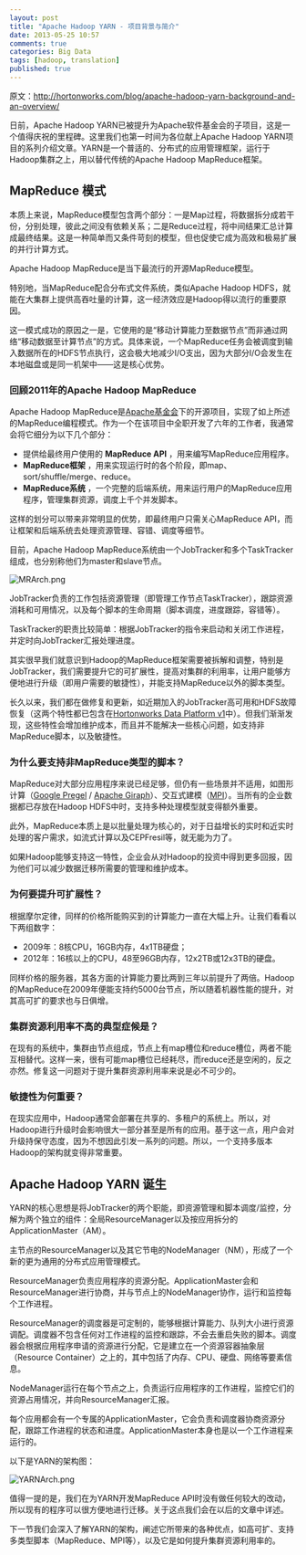 ```yaml
---
layout: post
title: "Apache Hadoop YARN - 项目背景与简介"
date: 2013-05-25 10:57
comments: true
categories: Big Data
tags: [hadoop, translation]
published: true
---
```


原文：http://hortonworks.com/blog/apache-hadoop-yarn-background-and-an-overview/

日前，Apache Hadoop YARN已被提升为Apache软件基金会的子项目，这是一个值得庆祝的里程碑。这里我们也第一时间为各位献上Apache Hadoop YARN项目的系列介绍文章。YARN是一个普适的、分布式的应用管理框架，运行于Hadoop集群之上，用以替代传统的Apache Hadoop MapReduce框架。

## MapReduce 模式

本质上来说，MapReduce模型包含两个部分：一是Map过程，将数据拆分成若干份，分别处理，彼此之间没有依赖关系；二是Reduce过程，将中间结果汇总计算成最终结果。这是一种简单而又条件苛刻的模型，但也促使它成为高效和极易扩展的并行计算方式。

Apache Hadoop MapReduce是当下最流行的开源MapReduce模型。

特别地，当MapReduce配合分布式文件系统，类似Apache Hadoop HDFS，就能在大集群上提供高吞吐量的计算，这一经济效应是Hadoop得以流行的重要原因。

这一模式成功的原因之一是，它使用的是“移动计算能力至数据节点”而非通过网络“移动数据至计算节点”的方式。具体来说，一个MapReduce任务会被调度到输入数据所在的HDFS节点执行，这会极大地减少I/O支出，因为大部分I/O会发生在本地磁盘或是同一机架中——这是核心优势。

<!-- more -->

### 回顾2011年的Apache Hadoop MapReduce

Apache Hadoop MapReduce是[Apache基金会](http://www.apache.org/)下的开源项目，实现了如上所述的MapReduce编程模式。作为一个在该项目中全职开发了六年的工作者，我通常会将它细分为以下几个部分：

* 提供给最终用户使用的 **MapReduce API** ，用来编写MapReduce应用程序。
* **MapReduce框架** ，用来实现运行时的各个阶段，即map、sort/shuffle/merge、reduce。
* **MapReduce系统** ，一个完整的后端系统，用来运行用户的MapReduce应用程序，管理集群资源，调度上千个并发脚本。

这样的划分可以带来非常明显的优势，即最终用户只需关心MapReduce API，而让框架和后端系统去处理资源管理、容错、调度等细节。

目前，Apache Hadoop MapReduce系统由一个JobTracker和多个TaskTracker组成，也分别称他们为master和slave节点。

![MRArch.png](http://hortonworks.com/wp-content/uploads/2012/08/MRArch.png)

JobTracker负责的工作包括资源管理（即管理工作节点TaskTracker），跟踪资源消耗和可用情况，以及每个脚本的生命周期（脚本调度，进度跟踪，容错等）。

TaskTracker的职责比较简单：根据JobTracker的指令来启动和关闭工作进程，并定时向JobTracker汇报处理进度。

其实很早我们就意识到Hadoop的MapReduce框架需要被拆解和调整，特别是JobTracker，我们需要提升它的可扩展性，提高对集群的利用率，让用户能够方便地进行升级（即用户需要的敏捷性），并能支持MapReduce以外的脚本类型。

长久以来，我们都在做修复和更新，如近期加入的JobTracker高可用和HDFS故障恢复（这两个特性都已包含在[Hortonworks Data Platform v1](http://hortonworks.com/download/)中）。但我们渐渐发现，这些特性会增加维护成本，而且并不能解决一些核心问题，如支持非MapReduce脚本，以及敏捷性。

### 为什么要支持非MapReduce类型的脚本？

MapReduce对大部分应用程序来说已经足够，但仍有一些场景并不适用，如图形计算（[Google Pregel](http://googleresearch.blogspot.com/2009/06/large-scale-graph-computing-at-google.html) / [Apache Giraph](http://giraph.apache.org/)）、交互式建模（[MPI](http://en.wikipedia.org/wiki/Message_Passing_Interface)）。当所有的企业数据都已存放在Hadoop HDFS中时，支持多种处理模型就变得额外重要。

此外，MapReduce本质上是以批量处理为核心的，对于日益增长的实时和近实时处理的客户需求，如流式计算以及CEPFresil等，就无能为力了。

如果Hadoop能够支持这一特性，企业会从对Hadoop的投资中得到更多回报，因为他们可以减少数据迁移所需要的管理和维护成本。

### 为何要提升可扩展性？

根据摩尔定律，同样的价格所能购买到的计算能力一直在大幅上升。让我们看看以下两组数字：

* 2009年：8核CPU，16GB内存，4x1TB硬盘；
* 2012年：16核以上的CPU，48至96GB内存，12x2TB或12x3TB的硬盘。

同样价格的服务器，其各方面的计算能力要比两到三年以前提升了两倍。Hadoop的MapReduce在2009年便能支持约5000台节点，所以随着机器性能的提升，对其高可扩的要求也与日俱增。

### 集群资源利用率不高的典型症候是？

在现有的系统中，集群由节点组成，节点上有map槽位和reduce槽位，两者不能互相替代。这样一来，很有可能map槽位已经耗尽，而reduce还是空闲的，反之亦然。修复这一问题对于提升集群资源利用率来说是必不可少的。

### 敏捷性为何重要？

在现实应用中，Hadoop通常会部署在共享的、多租户的系统上。所以，对Hadoop进行升级时会影响很大一部分甚至是所有的应用。基于这一点，用户会对升级持保守态度，因为不想因此引发一系列的问题。所以，一个支持多版本Hadoop的架构就变得非常重要。

## Apache Hadoop YARN 诞生

YARN的核心思想是将JobTracker的两个职能，即资源管理和脚本调度/监控，分解为两个独立的组件：全局ResourceManager以及按应用拆分的ApplicationMaster（AM）。

主节点的ResourceManager以及其它节电的NodeManager（NM），形成了一个新的更为通用的分布式应用管理模式。

ResourceManager负责应用程序的资源分配。ApplicationMaster会和ResourceManager进行协商，并与节点上的NodeManager协作，运行和监控每个工作进程。

ResourceManager的调度器是可定制的，能够根据计算能力、队列大小进行资源调配。调度器不包含任何对工作进程的监控和跟踪，不会去重启失败的脚本。调度器会根据应用程序申请的资源进行分配，它是建立在一个资源容器抽象层（Resource Container）之上的，其中包括了内存、CPU、硬盘、网络等要素信息。

NodeManager运行在每个节点之上，负责运行应用程序的工作进程，监控它们的资源占用情况，并向ResourceManager汇报。

每个应用都会有一个专属的ApplicationMaster，它会负责和调度器协商资源分配，跟踪工作进程的状态和进度。ApplicationMaster本身也是以一个工作进程来运行的。

以下是YARN的架构图：

![YARNArch.png](http://hortonworks.com/wp-content/uploads/2012/08/YARNArch.png)

值得一提的是，我们在为YARN开发MapReduce API时没有做任何较大的改动，所以现有的程序可以很方便地进行迁移。关于这点我们会在以后的文章中详述。

下一节我们会深入了解YARN的架构，阐述它所带来的各种优点，如高可扩、支持多类型脚本（MapReduce、MPI等），以及它是如何提升集群资源利用率的。
